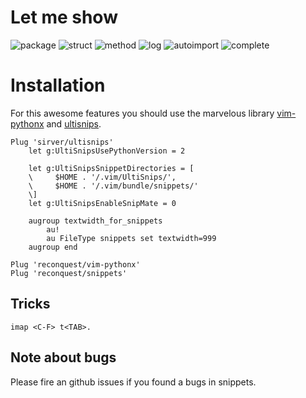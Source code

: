 # Let me show

![package](https://cloud.githubusercontent.com/assets/8445924/8632729/62428936-2797-11e5-9a0b-a7c7bfe0941b.gif)
![struct](https://cloud.githubusercontent.com/assets/8445924/8632734/a3579b5a-2797-11e5-81fd-2f515ac04f04.gif)
![method](https://cloud.githubusercontent.com/assets/8445924/8632753/12040d18-2798-11e5-8844-03ef1a61c1ad.gif)
![log](https://cloud.githubusercontent.com/assets/8445924/8632754/1f67fb90-2798-11e5-825b-21f01e340ade.gif)
![autoimport](https://cloud.githubusercontent.com/assets/8445924/8632757/2b8f7196-2798-11e5-8060-1544c20879e8.gif)
![complete](https://cloud.githubusercontent.com/assets/8445924/8632759/338fe40c-2798-11e5-8dbf-4062e88ba08c.gif)


# Installation

For this awesome features you should use the marvelous library
[vim-pythonx](https://github.com/reconquest/vim-pythonx) and
[ultisnips](https://github.com/sirver/ultisnips).

```viml
Plug 'sirver/ultisnips'
    let g:UltiSnipsUsePythonVersion = 2

    let g:UltiSnipsSnippetDirectories = [
    \     $HOME . '/.vim/UltiSnips/',
    \     $HOME . '/.vim/bundle/snippets/'
    \]
    let g:UltiSnipsEnableSnipMate = 0

    augroup textwidth_for_snippets
        au!
        au FileType snippets set textwidth=999
    augroup end

Plug 'reconquest/vim-pythonx'
Plug 'reconquest/snippets'
```

## Tricks

```
imap <C-F> t<TAB>.
```

## Note about bugs

Please fire an github issues if you found a bugs in snippets.
